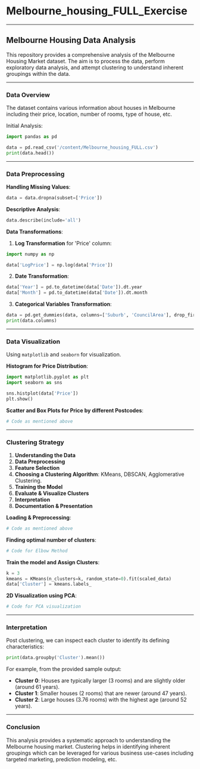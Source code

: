 # Melbourne_housing_FULL_Exercise
---

## Melbourne Housing Data Analysis

This repository provides a comprehensive analysis of the Melbourne Housing Market dataset. The aim is to process the data, perform exploratory data analysis, and attempt clustering to understand inherent groupings within the data.

---

### Data Overview

The dataset contains various information about houses in Melbourne including their price, location, number of rooms, type of house, etc.

Initial Analysis:
```python
import pandas as pd

data = pd.read_csv('/content/Melbourne_housing_FULL.csv')
print(data.head())
```

---

### Data Preprocessing

**Handling Missing Values**:
```python
data = data.dropna(subset=['Price'])
```

**Descriptive Analysis**:
```python
data.describe(include='all') 
```

**Data Transformations**:
1. **Log Transformation** for 'Price' column:
```python
import numpy as np

data['LogPrice'] = np.log(data['Price'])
```

2. **Date Transformation**:
```python
data['Year'] = pd.to_datetime(data['Date']).dt.year
data['Month'] = pd.to_datetime(data['Date']).dt.month
```

3. **Categorical Variables Transformation**:
```python
data = pd.get_dummies(data, columns=['Suburb', 'CouncilArea'], drop_first=True)
print(data.columns)
```

---

### Data Visualization

Using `matplotlib` and `seaborn` for visualization.

**Histogram for Price Distribution**:
```python
import matplotlib.pyplot as plt
import seaborn as sns

sns.histplot(data['Price'])
plt.show()
```

**Scatter and Box Plots for Price by different Postcodes**:
```python
# Code as mentioned above
```

---

### Clustering Strategy

1. **Understanding the Data**
2. **Data Preprocessing**
3. **Feature Selection**
4. **Choosing a Clustering Algorithm**: KMeans, DBSCAN, Agglomerative Clustering.
5. **Training the Model**
6. **Evaluate & Visualize Clusters**
7. **Interpretation**
8. **Documentation & Presentation**

**Loading & Preprocessing**:
```python
# Code as mentioned above
```

**Finding optimal number of clusters**:
```python
# Code for Elbow Method
```

**Train the model and Assign Clusters**:
```python
k = 3 
kmeans = KMeans(n_clusters=k, random_state=0).fit(scaled_data)
data['Cluster'] = kmeans.labels_
```

**2D Visualization using PCA**:
```python
# Code for PCA visualization
```

---

### Interpretation

Post clustering, we can inspect each cluster to identify its defining characteristics:

```python
print(data.groupby('Cluster').mean())
```

For example, from the provided sample output:
- **Cluster 0**: Houses are typically larger (3 rooms) and are slightly older (around 61 years).
- **Cluster 1**: Smaller houses (2 rooms) that are newer (around 47 years).
- **Cluster 2**: Large houses (3.76 rooms) with the highest age (around 52 years).

---

### Conclusion

This analysis provides a systematic approach to understanding the Melbourne housing market. Clustering helps in identifying inherent groupings which can be leveraged for various business use-cases including targeted marketing, prediction modeling, etc.

